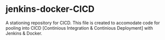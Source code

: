 # jenkins-docker-CICD
A stationing repository for CICD.
This file is created to accomodate code for pooling into CICD [Continious Integration & Continious Deployment] with Jenkins & Docker.
